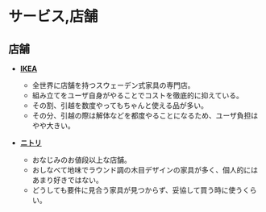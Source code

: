 サービス,店舗
====

店舗
----

- [**IKEA**](http://www.ikea.com/jp/ja/)
  - 全世界に店舗を持つスウェーデン式家具の専門店。
  - 組み立てをユーザ自身がやることでコストを徹底的に抑えている。
  - その割、引越を数度やってもちゃんと使える品が多い。
  - その分、引越の際は解体などを都度やることになるため、ユーザ負担はやや大きい。

- [**ニトリ**](https://www.nitori-net.jp/store/ja/ec/)
  - おなじみのお値段以上な店舗。
  - おしなべて地味でラウンド調の木目デザインの家具が多く、個人的にはあまり好きではない。
  - どうしても要件に見合う家具が見つからず、妥協して買う時に使うくらい。
